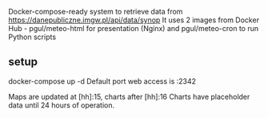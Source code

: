 Docker-compose-ready system to retrieve data from https://danepubliczne.imgw.pl/api/data/synop
It uses 2 images from Docker Hub - pgul/meteo-html for presentation (Nginx) and pgul/meteo-cron to run Python scripts

## setup
docker-compose up -d
Default port web access is :2342

Maps are updated at [hh]:15, charts after [hh]:16
Charts have placeholder data until 24 hours of operation.

